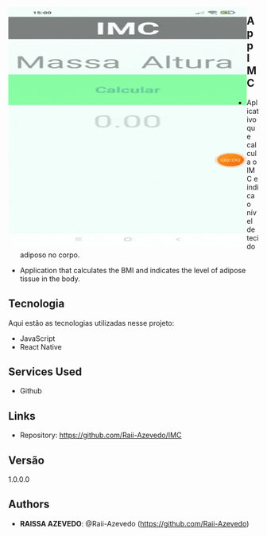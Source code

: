 
<a href="url"><img src="https://github.com/Raii-Azevedo/IMC/blob/master/WhatsApp%20Video%202021-06-18%20at%2015.00.39.gif" align="left" height="480" width="480" ></a>
 
## App IMC
 
 - Aplicativo que calcula o IMC e indica o nível de tecido adiposo no corpo.
 
  - Application that calculates the BMI and indicates the level of adipose tissue in the body.

## Tecnologia
 
Aqui estão as tecnologias utilizadas nesse projeto:
 
- JavaScript
- React Native

 
## Services Used
 
* Github 
 
## Links

  - Repository: https://github.com/Raii-Azevedo/IMC
 
 
## Versão
 
1.0.0.0
 
 
## Authors
 
* **RAISSA AZEVEDO**: @Raii-Azevedo (https://github.com/Raii-Azevedo)
 
 
